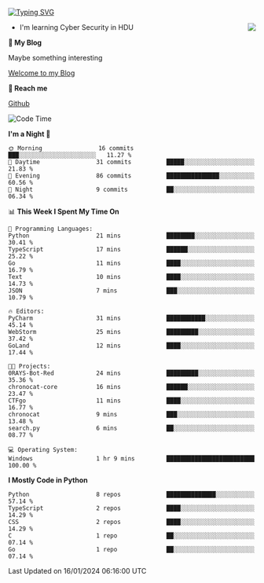 [![Typing SVG](https://readme-typing-svg.herokuapp.com?font=Fira+Code&pause=1000&random=false&width=450&height=60&lines=Hello+%F0%9F%91%8B%F0%9F%8F%BB;I'm+JBNRZ)](https://git.io/typing-svg)

<a href="#">
  <img align="right" src="https://github-readme-stats.vercel.app/api?username=JBNRZ&show_icons=true&bg_color=15,f2f7fd,E0EAFC" />
</a>

- I'm learning Cyber Security in HDU

 **🌱 My Blog**

Maybe something interesting

[Welcome to my Blog](https://jbnrz.com.cn/)

 **💬 Reach me** 

[Github](https://github.com/JBNRZ)


<!--START_SECTION:waka-->
![Code Time](http://img.shields.io/badge/Code%20Time-265%20hrs%2023%20mins-blue)

**I'm a Night 🦉** 

```text
🌞 Morning                16 commits          ███░░░░░░░░░░░░░░░░░░░░░░   11.27 % 
🌆 Daytime                31 commits          █████░░░░░░░░░░░░░░░░░░░░   21.83 % 
🌃 Evening                86 commits          ███████████████░░░░░░░░░░   60.56 % 
🌙 Night                  9 commits           ██░░░░░░░░░░░░░░░░░░░░░░░   06.34 % 
```


📊 **This Week I Spent My Time On** 

```text
💬 Programming Languages: 
Python                   21 mins             ████████░░░░░░░░░░░░░░░░░   30.41 % 
TypeScript               17 mins             ██████░░░░░░░░░░░░░░░░░░░   25.22 % 
Go                       11 mins             ████░░░░░░░░░░░░░░░░░░░░░   16.79 % 
Text                     10 mins             ████░░░░░░░░░░░░░░░░░░░░░   14.73 % 
JSON                     7 mins              ███░░░░░░░░░░░░░░░░░░░░░░   10.79 % 

🔥 Editors: 
PyCharm                  31 mins             ███████████░░░░░░░░░░░░░░   45.14 % 
WebStorm                 25 mins             █████████░░░░░░░░░░░░░░░░   37.42 % 
GoLand                   12 mins             ████░░░░░░░░░░░░░░░░░░░░░   17.44 % 

🐱‍💻 Projects: 
0RAYS-Bot-Red            24 mins             █████████░░░░░░░░░░░░░░░░   35.36 % 
chronocat-core           16 mins             ██████░░░░░░░░░░░░░░░░░░░   23.47 % 
CTFgo                    11 mins             ████░░░░░░░░░░░░░░░░░░░░░   16.77 % 
chronocat                9 mins              ███░░░░░░░░░░░░░░░░░░░░░░   13.48 % 
search.py                6 mins              ██░░░░░░░░░░░░░░░░░░░░░░░   08.77 % 

💻 Operating System: 
Windows                  1 hr 9 mins         █████████████████████████   100.00 % 
```

**I Mostly Code in Python** 

```text
Python                   8 repos             ██████████████░░░░░░░░░░░   57.14 % 
TypeScript               2 repos             ████░░░░░░░░░░░░░░░░░░░░░   14.29 % 
CSS                      2 repos             ████░░░░░░░░░░░░░░░░░░░░░   14.29 % 
C                        1 repo              ██░░░░░░░░░░░░░░░░░░░░░░░   07.14 % 
Go                       1 repo              ██░░░░░░░░░░░░░░░░░░░░░░░   07.14 % 
```




 Last Updated on 16/01/2024 06:16:00 UTC
<!--END_SECTION:waka-->
